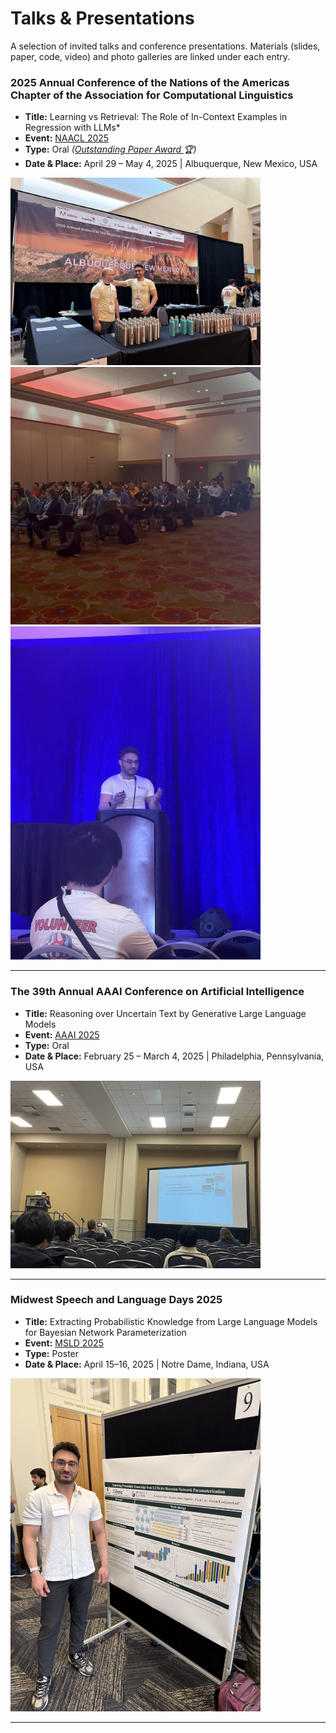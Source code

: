 # Talks & Presentations

A selection of invited talks and conference presentations. Materials (slides, paper, code, video) and photo galleries are linked under each entry.


### 2025 Annual Conference of the Nations of the Americas Chapter of the Association for Computational Linguistics
- **Title:** Learning vs Retrieval: The Role of In-Context Examples in Regression with LLMs*
- **Event:** [NAACL 2025](https://2025.naacl.org/) 
- **Type:** Oral *([Outstanding Paper Award ](https://2025.naacl.org/blog/best-papers/)🏆)*
- **Date & Place:** April 29 – May 4, 2025 | Albuquerque, New Mexico, USA

<div class="gallery-slider" aria-label="NAACL 2025 photo gallery" tabindex="0">
  <img src="/assets/NAACL1.jpg" alt="NAACL 2025 — volunteering" style="width:400px; height:auto;">
  <img src="/assets/NAACL2.jpg" alt="NAACL 2025 — people attending" style="width:400px; height:auto;">
  <img src="/assets/NAACL3.jpg" alt="NAACL 2025 — presentation" style="width:400px; height:auto;">
</div>

---

### The 39th Annual AAAI Conference on Artificial Intelligence
- **Title:** Reasoning over Uncertain Text by Generative Large Language Models
- **Event:** [AAAI 2025](https://aaai.org/conference/aaai/aaai-25/)
- **Type:** Oral
- **Date & Place:** February 25 – March 4, 2025 | Philadelphia, Pennsylvania, USA

<div class="gallery-slider" aria-label="AAAI 2025 photo gallery" tabindex="0">
  <img src="/assets/AAAI1.jpg" alt="AAAI 2025 — presentation" style="width:400px; height:auto;">
</div>

---

### Midwest Speech and Language Days 2025
- **Title:** Extracting Probabilistic Knowledge from Large Language Models for Bayesian Network Parameterization
- **Event:** [MSLD 2025](https://nlp.nd.edu/msld25/)
- **Type:** Poster
- **Date & Place:** April 15–16, 2025 | Notre Dame, Indiana, USA


<div class="gallery-slider" aria-label="MSLD 2025 photo gallery" tabindex="0">
  <img src="/assets/MSLD1.jpg" alt="MSLD 2025 — poster presentation" style="width:400px; height:auto;">
</div>

---




